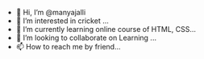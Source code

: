 - 👋 Hi, I’m @manyajalli
- 👀 I’m interested in cricket ...
- 🌱 I’m currently learning online course of HTML, CSS...
- 💞️ I’m looking to collaborate on Learning ...
- 📫 How to reach me by friend... 

<!---
manyajalli/manyajalli is a ✨ special ✨ repository because its `README.md` (this file) appears on your GitHub profile.
You can click the Preview link to take a look at your changes.
--->
